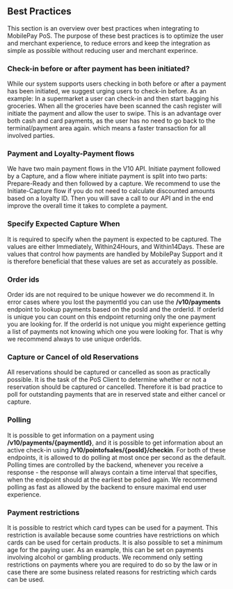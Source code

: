 ## <a name="best_practices"></a> Best Practices

This section is an overview over best practices when integrating to MobilePay PoS. The purpose of these best practices is to optimize the user and merchant experience, to reduce errors and keep the integration as simple as possible without reducing user and merchant experince. 

### Check-in before or after payment has been initiated?
While our system supports users checking in both before or after a payment has been initiated, we suggest urging users to check-in before.
As an example: In a supermarket a user can check-in and then start bagging his groceries. When all the groceries have been scanned the cash register will initiate the payment and allow the user to swipe. 
This is an advantage over both cash and card payments, as the user has no need to go back to the terminal/payment area again. which means a faster transaction for all involved parties.

### Payment and Loyalty-Payment flows
We have two main payment flows in the V10 API.
Initiate payment followed by a Capture, and a flow where initiate payment is split into two parts: Prepare-Ready and then followed by a capture.
We recommend to use the Initiate-Capture flow if you do not need to calculate discounted amounts based on a loyalty ID. Then you will save a call to our API and in the end improve the overall time it takes to complete a payment.

### Specify Expected Capture When
It is required to specify when the payment is expected to be captured. The values are either Immediately, Within24Hours, and Within14Days. These are values that control how payments are handled by MobilePay Support and it is therefore beneficial that these values are set as accurately as possible.

### Order ids
Order ids are not required to be unique however we do recommend it.
In error cases where you lost the paymentId you can use the **/v10/payments** endpoint to lookup payments based on the posId and the orderId. If orderId is unique you can count on this endpoint returning only the one payment you are looking for. If the orderId is not unique you might experience getting a list of payments not knowing which one you were looking for.
That is why we recommend always to use unique orderIds.

### Capture or Cancel of old Reservations
All reservations should be captured or cancelled as soon as practically possible. It is the task of the PoS Client to determine whether or not a reservation should be captured or cancelled. Therefore it is bad practice to poll for outstanding payments that are in reserved state and either cancel or capture.

### Polling
It is possible to get information on a payment using **/v10/payments/{paymentId}**, and it is possible to get information about an active check-in using **/v10/pointofsales/{posId}/checkin**. 
For both of these endpoints, it is allowed to do polling at most once per second as the default. Polling times are controlled by the backend, whenever you receive a response - the response will always contain a time interval that specifies, when the endpoint should at the earliest be polled again. We recommend polling as fast as allowed by the backend to ensure maximal end user experience.

### Payment restrictions
It is possible to restrict which card types can be used for a payment. This restriction is available because some countries have restrictions on which cards can be used for certain products.
It is also possible to set a minimum age for the paying user. As an example, this can be set on payments involving alcohol or gambling products.
We recommend only setting restrictions on payments where you are required to do so by the law or in case there are some business related reasons for restricting which cards can be used. 


